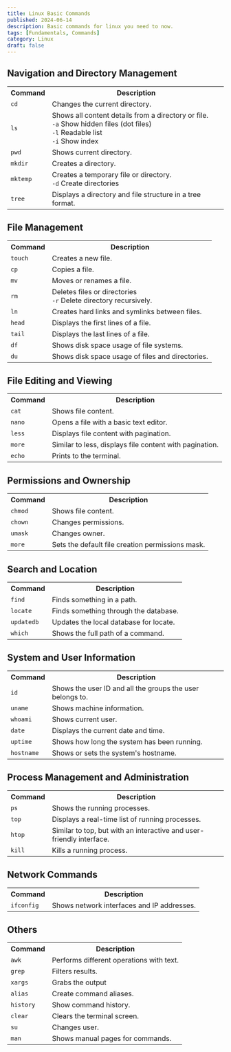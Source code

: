```yaml
---
title: Linux Basic Commands
published: 2024-06-14
description: Basic commands for linux you need to now.
tags: [Fundamentals, Commands]
category: Linux
draft: false
---
```


## Navigation and Directory Management

<table>
    <tr>
        <th>Command</th>
        <th>Description</th>
    </tr>
    <tr>
        <td><code>cd</code></td>
        <td>
            Changes the current directory.
        </td>
    </tr>
    <tr>
        <td><code>ls</code></td>
        <td>
            Shows all content details from a directory or file. </br>
	        <code>-a</code> Show hidden files (dot files)</br>
            <code>-l</code> Readable list</br>
	        <code>-i</code> Show index
        </td>
    </tr>
        <td><code>pwd</code></td>
        <td>
            Shows current directory.
        </td>
    </tr>
    <tr>
        <td><code>mkdir</code></td>
        <td>
           Creates a directory.
        </td>
    </tr>
    <tr>
        <td><code>mktemp</code></td>
        <td>
            Creates a temporary file or directory. </br>
	        <code>-d</code> Create directories</br>
        </td>
    </tr>
    <tr>
        <td><code>tree</code></td>
        <td>
            Displays a directory and file structure in a tree format.
        </td>
    </tr>
</table>

## File Management

<table>
    <tr>
        <th>Command</th>
        <th>Description</th>
    </tr>
    <tr>
        <td><code>touch</code></td>
        <td>
            Creates a new file.
        </td>
    </tr>
    <tr>
        <td><code>cp</code></td>
        <td>
            Copies a file.
        </td>
    </tr>
    <tr>
        <td><code>mv</code></td>
        <td>
            Moves or renames a file.
        </td>
    </tr>
    <tr>
        <td><code>rm</code></td>
        <td>
            Deletes files or directories</br>
	        <code>-r</code> Delete directory recursively.</br>
        </td>
    </tr>
    <tr>
        <td><code>ln</code></td>
        <td>
            Creates hard links and symlinks between files.
        </td>
    </tr>
    <tr>
        <td><code>head</code></td>
        <td>
            Displays the first lines of a file.
        </td>
    </tr>
    <tr>
        <td><code>tail</code></td>
        <td>
            Displays the last lines of a file.
        </td>
    </tr>
    <tr>
        <td><code>df</code></td>
        <td>
            Shows disk space usage of file systems.
        </td>
    </tr>
    <tr>
        <td><code>du</code></td>
        <td>
            Shows disk space usage of files and directories.
        </td>
    </tr>
</table>

## File Editing and Viewing

<table>
    <tr>
        <th>Command</th>
        <th>Description</th>
    </tr>
    <tr>
        <td><code>cat</code></td>
        <td>
            Shows file content.
        </td>
    </tr>
    <tr>
        <td><code>nano</code></td>
        <td>
            Opens a file with a basic text editor.
        </td>
    </tr>
    <tr>
        <td><code>less</code></td>
        <td>
            Displays file content with pagination.
        </td>
    </tr>
    <tr>
        <td><code>more</code></td>
        <td>
           Similar to less, displays file content with pagination.
	    </td>
    </tr>
    <tr>
        <td><code>echo</code></td>
        <td>
            Prints to the terminal.
        </td>
    </tr>
</table>

## Permissions and Ownership

<table>
    <tr>
        <th>Command</th>
        <th>Description</th>
    </tr>
    <tr>
        <td><code>chmod</code></td>
        <td>
            Shows file content.
        </td>
    </tr>
    <tr>
        <td><code>chown</code></td>
        <td>
            Changes permissions.
        </td>
    </tr>
    <tr>
        <td><code>umask</code></td>
        <td>
            Changes owner.
        </td>
    </tr>
    <tr>
        <td><code>more</code></td>
        <td>
           Sets the default file creation permissions mask.
	    </td>
    </tr>
</table>

## Search and Location

<table>
    <tr>
        <th>Command</th>
        <th>Description</th>
    </tr>
    <tr>
        <td><code>find</code></td>
        <td>
            Finds something in a path.
        </td>
    </tr>
    <tr>
        <td><code>locate</code></td>
        <td>
            Finds something through the database.
        </td>
    </tr>
    <tr>
        <td><code>updatedb</code></td>
        <td>
            Updates the local database for locate.
        </td>
    </tr>
    <tr>
        <td><code>which</code></td>
        <td>
           Shows the full path of a command.
	    </td>
    </tr>
</table>

## System and User Information

<table>
    <tr>
        <th>Command</th>
        <th>Description</th>
    </tr>
    <tr>
        <td><code>id</code></td>
        <td>
            Shows the user ID and all the groups the user belongs to.
        </td>
    </tr>
    <tr>
        <td><code>uname</code></td>
        <td>
            Shows machine information.
        </td>
    </tr>
    <tr>
        <td><code>whoami</code></td>
        <td>
            Shows current user.
        </td>
    </tr>
    <tr>
        <td><code>date</code></td>
        <td>
           Displays the current date and time.
	    </td>
    </tr>
    <tr>
        <td><code>uptime</code></td>
        <td>
            Shows how long the system has been running.
	    </td>
    </tr>
    <tr>
        <td><code>hostname</code></td>
        <td>
           Shows or sets the system's hostname.
	    </td>
    </tr>
</table>

## Process Management and Administration

<table>
    <tr>
        <th>Command</th>
        <th>Description</th>
    </tr>
    <tr>
        <td><code>ps</code></td>
        <td>
            Shows the running processes.
        </td>
    </tr>
    <tr>
        <td><code>top</code></td>
        <td>
            Displays a real-time list of running processes.
        </td>
    </tr>
    <tr>
        <td><code>htop</code></td>
        <td>
            Similar to top, but with an interactive and user-friendly interface.
        </td>
    </tr>
    <tr>
        <td><code>kill</code></td>
        <td>
           Kills a running process.
	    </td>
    </tr>
</table>

## Network Commands

<table>
    <tr>
        <th>Command</th>
        <th>Description</th>
    </tr>
    <tr>
        <td><code>ifconfig</code></td>
        <td>
            Shows network interfaces and IP addresses.
        </td>
    </tr>
</table>

## Others

<table>
    <tr>
        <th>Command</th>
        <th>Description</th>
    </tr>
    <tr>
        <td><code>awk</code></td>
        <td>
           Performs different operations with text.
        </td>
    </tr>
    <tr>
        <td><code>grep</code></td>
        <td>
           Filters results.
        </td>
    </tr>
    <tr>
        <td><code>xargs</code></td>
        <td>
            Grabs the output
        </td>
    </tr>
    <tr>
        <td><code>alias</code></td>
        <td>
            Create command aliases.
        </td>
    </tr>
    <tr>
        <td><code>history</code></td>
        <td>
           Show command history.
	    </td>
    </tr>
  <tr>
        <td><code>clear</code></td>
        <td>
           Clears the terminal screen.
	    </td>
    </tr>
    <tr>
        <td><code>su</code></td>
        <td>
           Changes user.
	    </td>
    </tr>
    <tr>
        <td><code>man</code></td>
        <td>
           Shows manual pages for commands.
	    </td>
    </tr>
</table>
